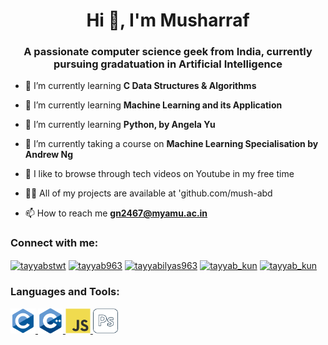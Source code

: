 <h1 align="center">Hi 👋, I'm Musharraf</h1>
<h3 align="center">A passionate computer science geek from India, currently pursuing gradatuation in Artificial Intelligence</h3>

- 🌱 I’m currently learning **C Data Structures & Algorithms**
- 🌱 I’m currently learning **Machine Learning and its Application**
- 🌱 I’m currently learning **Python, by Angela Yu**
- 🌱 I’m currently taking a course on **Machine Learning Specialisation by Andrew Ng**
- 🌱 I like to browse through tech videos on Youtube in my free time

  
- 👨‍💻 All of my projects are available at 'github.com/mush-abd

- 📫 How to reach me **gn2467@myamu.ac.in**

<h3 align="left">Connect with me:</h3>
<p align="left">
<a href="#" target="blank"><img align="center" src="https://raw.githubusercontent.com/rahuldkjain/github-profile-readme-generator/master/src/images/icons/Social/twitter.svg" alt="tayyabstwt" height="30" width="40" /></a>
<a href="https://www.codechef.com/users/mushabd22" target="blank"><img align="center" src="https://cdn.jsdelivr.net/npm/simple-icons@3.1.0/icons/codechef.svg" alt="tayyab963" height="30" width="40" /></a>
<a href="https://www.hackerrank.com/mushabd_22" target="blank"><img align="center" src="https://raw.githubusercontent.com/rahuldkjain/github-profile-readme-generator/master/src/images/icons/Social/hackerrank.svg" alt="tayyabilyas963" height="30" width="40" /></a>
<a href="#n" target="blank"><img align="center" src="https://raw.githubusercontent.com/rahuldkjain/github-profile-readme-generator/master/src/images/icons/Social/leet-code.svg" alt="tayyab_kun" height="30" width="40" /></a>
<a href="#" target="blank"><img align="center" src="https://raw.githubusercontent.com/rahuldkjain/github-profile-readme-generator/master/src/images/icons/Social/geeks-for-geeks.svg" alt="tayyab_kun" height="30" width="40" /></a>
</p>

<h3 align="left">Languages and Tools:</h3>
<p align="left"> <a href="https://www.cprogramming.com/" target="_blank" rel="noreferrer"> <img src="https://raw.githubusercontent.com/devicons/devicon/master/icons/c/c-original.svg" alt="c" width="40" height="40"/> </a> <a href="https://www.w3schools.com/cpp/" target="_blank" rel="noreferrer"> <img src="https://raw.githubusercontent.com/devicons/devicon/master/icons/cplusplus/cplusplus-original.svg" alt="cplusplus" width="40" height="40"/> </a> <a href="https://developer.mozilla.org/en-US/docs/Web/JavaScript" target="_blank" rel="noreferrer"> <img src="https://raw.githubusercontent.com/devicons/devicon/master/icons/javascript/javascript-original.svg" alt="javascript" width="40" height="40"/> </a> <a href="https://www.photoshop.com/en" target="_blank" rel="noreferrer"> <img src="https://raw.githubusercontent.com/devicons/devicon/master/icons/photoshop/photoshop-line.svg" alt="photoshop" width="40" height="40"/> </a> </p>

